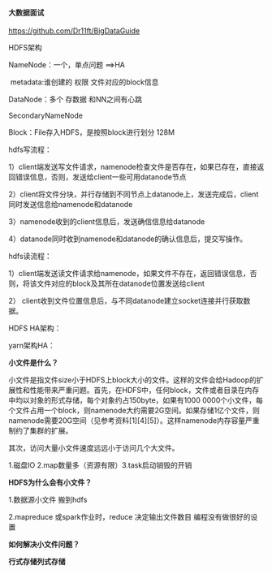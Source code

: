 #### 大数据面试

https://github.com/Dr11ft/BigDataGuide

HDFS架构

NameNode：一个，单点问题 ==>HA

​                         metadata:谁创建的 权限 文件对应的block信息

DataNode：多个 存数据 和NN之间有心跳

SecondaryNameNode

Block：File存入HDFS，是按照block进行划分  128M

hdfs写流程：

1）client端发送写文件请求，namenode检查文件是否存在，如果已存在，直接返回错误信息，否则，发送给client一些可用datanode节点

2）client将文件分块，并行存储到不同节点上datanode上，发送完成后，client同时发送信息给namenode和datanode

3）namenode收到的client信息后，发送确信信息给datanode

4）datanode同时收到namenode和datanode的确认信息后，提交写操作。

hdfs读流程：

1）client端发送读文件请求给namenode，如果文件不存在，返回错误信息，否则，将该文件对应的block及其所在datanode位置发送给client

2） client收到文件位置信息后，与不同datanode建立socket连接并行获取数据。

HDFS HA架构：



yarn架构HA：



**小文件是什么？**

小文件是指文件size小于HDFS上block大小的文件。这样的文件会给Hadoop的扩展性和性能带来严重问题。首先，在HDFS中，任何block，文件或者目录在内存中均以对象的形式存储，每个对象约占150byte，如果有1000 0000个小文件，每个文件占用一个block，则namenode大约需要2G空间。如果存储1亿个文件，则namenode需要20G空间（见参考资料[1][4][5]）。这样namenode内存容量严重制约了集群的扩展。

 其次，访问大量小文件速度远远小于访问几个大文件。

1.磁盘IO 2.map数量多（资源有限）3.task启动销毁的开销

**HDFS为什么会有小文件？**

1.数据源小文件 搬到hdfs

2.mapreduce 或spark作业时，reduce 决定输出文件数目 编程没有做很好的设置

**如何解决小文件问题？**

**行式存储列式存储**

